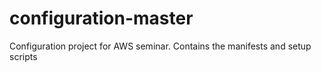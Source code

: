 configuration-master
====================

Configuration project for AWS seminar. Contains the manifests and setup scripts